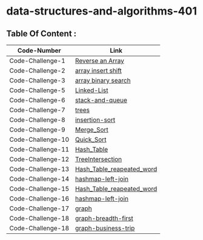 # data-structures-and-algorithms-401

## Table Of Content :

| Code-Number           | Link                                                    |
| ----------------------| ------------------------------------------------------- |
| Code-Challenge-1      | [Reverse an Array](challenges/array-reverse/ReverseArray.md)      |
| Code-Challenge-2      | [array insert shift](challenges/array-insert-shift/array-insert-shift.md)      |
| Code-Challenge-3      | [array binary search](challenges/array-binary-search/array-binary-search.md)      |
| Code-Challenge-5      | [Linked-List](challenges/linked-list/linked-list.md)      |
| Code-Challenge-6      | [stack-and-queue](challenges/stack-and-queue/readme.md)      |
| Code-Challenge-7      | [trees](challenges/trees/ReadMe.md)      |
| Code-Challenge-8      | [insertion-sort](challenges/insertion-sort/Readme.md)      |
| Code-Challenge-9      | [Merge_Sort](challenges/insertion-sort/Readme.md)      |
| Code-Challenge-10      | [Quick_Sort](challenges/insertion-sort/Readme.md)      |
| Code-Challenge-11      | [Hash_Table](challenges/hashTable/ReadMe.md)      |
| Code-Challenge-12      | [TreeIntersection](challenges/TreeIntersection/ReadMe.md)      |
| Code-Challenge-13     | [Hash_Table_reapeated_word](challenges/hashTable/ReadMe.md)      |
| Code-Challenge-14     | [hashmap-left-join](challenges/hashTable/ReadMe.md)      |
| Code-Challenge-15      | [Hash_Table_reapeated_word](challenges/hashTable/ReadMe.md)      |
| Code-Challenge-16     | [hashmap-left-join](challenges/hashTable/ReadMe.md)      |
| Code-Challenge-17     | [graph](challenges/graph/README.md)      |
| Code-Challenge-18     | [graph-breadth-first](challenges/graph/README.md)      |
| Code-Challenge-18     | [graph-business-trip](challenges/graph/README.md)      |




